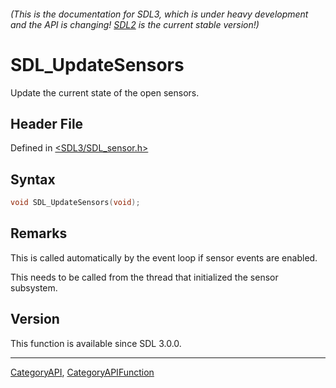 ###### (This is the documentation for SDL3, which is under heavy development and the API is changing! [SDL2](https://wiki.libsdl.org/SDL2/) is the current stable version!)
# SDL_UpdateSensors

Update the current state of the open sensors.

## Header File

Defined in [<SDL3/SDL_sensor.h>](https://github.com/libsdl-org/SDL/blob/main/include/SDL3/SDL_sensor.h)

## Syntax

```c
void SDL_UpdateSensors(void);

```

## Remarks

This is called automatically by the event loop if sensor events are
enabled.

This needs to be called from the thread that initialized the sensor
subsystem.

## Version

This function is available since SDL 3.0.0.

----
[CategoryAPI](CategoryAPI), [CategoryAPIFunction](CategoryAPIFunction)

